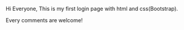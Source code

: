 Hi Everyone,
This is my first login page with html and css(Bootstrap). 

Every comments are welcome!
